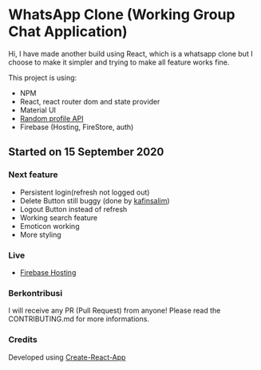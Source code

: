# WhatsApp Clone (Working Group Chat Application)

Hi, I have made another build using React, which is a whatsapp clone but I choose to make it simpler and trying to make all feature works fine.

This project is using:

- NPM
- React, react router dom and state provider
- Material UI
- [Random profile API](https://avatars.dicebear.com/)
- Firebase (Hosting, FireStore, auth)

## Started on 15 September 2020

### Next feature

- Persistent login(refresh not logged out)
- Delete Button still buggy (done by [kafinsalim]("https://github.com/kafinsalim"))
- Logout Button instead of refresh
- Working search feature
- Emoticon working
- More styling

### Live

- [Firebase Hosting](https://whatsapp-clone-sam23.web.app/)

### Berkontribusi

I will receive any PR (Pull Request) from anyone! Please read the CONTRIBUTING.md for more informations.

### Credits

Developed using [Create-React-App]("https://create-react-app.dev/")

<!-- ### firebase deploy --only hosting:whatsapp-clone-sam23 -->
